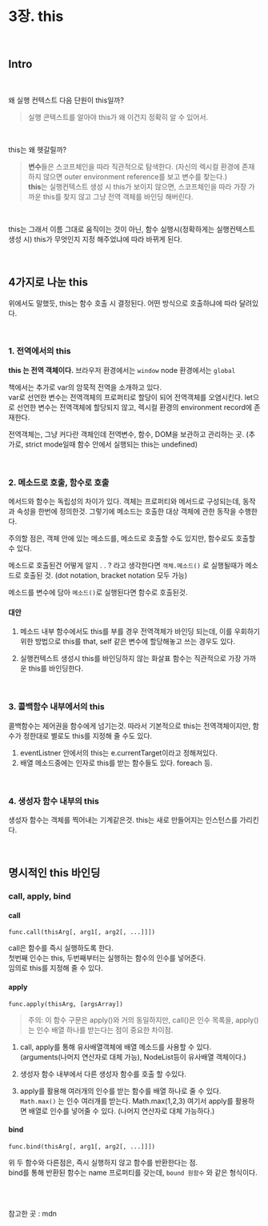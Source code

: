 # 3장. this

<br/>

## Intro

<br>

왜 실행 컨텍스트 다음 단원이 this일까?

> 실행 콘텍스트를 알아야 this가 왜 이건지 정확히 알 수 있어서.

<br>

this는 왜 헷갈릴까?

> **변수**들은 스코프체인을 따라 직관적으로 탐색한다. (자신의 렉시컬 환경에 존재하지 않으면 outer environment reference를 보고 변수를 찾는다.)  
> **this**는 실행컨텍스트 생성 시 this가 보이지 않으면, 스코프체인을 따라 가장 가까운 this를 찾지 않고 그냥 전역 객체를 바인딩 해버린다.

<br>

this는 그래서 이름 그대로 움직이는 것이 아닌, 함수 실행시(정확하게는 실행컨텍스트 생성 시) this가 무엇인지 지정 해주었냐에 따라 바뀌게 된다.

<br>

## 4가지로 나눈 this

위에서도 말했듯, this는 함수 호출 시 결정된다. 어떤 방식으로 호출하냐에 따라 달려있다.

<br/>

### 1. 전역에서의 this

**this 는 전역 객체이다.** 브라우저 환경에서는 `window` node 환경에서는 `global`

책에서는 추가로 var의 암묵적 전역을 소개하고 있다.  
var로 선언한 변수는 전역객체의 프로퍼티로 할당이 되어 전역객체를 오염시킨다.
let으로 선언한 변수는 전역객체에 할당되지 않고, 렉시컬 환경의 environment record에 존재한다.

전역객체는, 그냥 커다란 객체인데 전역변수, 함수, DOM을 보관하고 관리하는 곳.
(추가로, strict mode일때 함수 안에서 실행되는 this는 undefined)

<br/>

### 2. 메소드로 호출, 함수로 호출

메서드와 함수는 독립성의 차이가 있다.
객체는 프로퍼티와 메서드로 구성되는데, 동작과 속성을 한번에 정의한것.
그렇기에 메소드는 호출한 대상 객체에 관한 동작을 수행한다.

주의할 점은, 객체 안에 있는 메소드를, 메소드로 호출할 수도 있지만, 함수로도 호출할 수 있다.

메소드로 호출된건 어떻게 알지 . . ? 라고 생각한다면
`객체.메소드()` 로 실행될때가 메소드로 호출된 것. (dot notation, bracket notation 모두 가능)

메소드를 변수에 담아 `메소드()`로 실행된다면 함수로 호출된것.

#### **대안**

1. 메소드 내부 함수에서도 this를 부를 경우 전역객체가 바인딩 되는데, 이를 우회하기 위한 방법으로 this를 that, self 같은 변수에 할당해놓고 쓰는 경우도 있다.

2. 실행컨텍스트 생성시 this를 바인딩하지 않는 화살표 함수는 직관적으로 가장 가까운 this를 바인딩한다.

<br/>

### 3. 콜백함수 내부에서의 this

콜백함수는 제어권을 함수에게 넘기는것. 따라서 기본적으로 this는 전역객체이지만, 함수가 정한대로 별로도 this를 지정해 줄 수도 있다.

1. eventListner 안에서의 this는 e.currentTarget이라고 정해져있다.
2. 배열 메소드중에는 인자로 this를 받는 함수들도 있다. foreach 등.

<br/>

### 4. 생성자 함수 내부의 this

생성자 함수는 객체를 찍어내는 기계같은것. this는 새로 만들어지는 인스턴스를 가리킨다.

<br>

## 명시적인 this 바인딩

### call, apply, bind

#### **call**

    func.call(thisArg[, arg1[, arg2[, ...]]])

call은 함수를 즉시 실행하도록 한다.  
첫번째 인수는 this, 두번째부터는 실행하는 함수의 인수를 넣어준다.  
임의로 this를 지정해 줄 수 있다.

#### **apply**

    func.apply(thisArg, [argsArray])

> 주의: 이 함수 구문은 apply()와 거의 동일하지만, call()은 인수 목록을, apply()는 인수 배열 하나를 받는다는 점이 중요한 차이점.

1. call, apply를 통해 유사배열객체에 배열 메소드를 사용할 수 있다.  
   (arguments(나머지 연산자로 대체 가능), NodeList등이 유사배열 객체이다.)

2. 생성자 함수 내부에서 다른 생성자 함수를 호출 할 수있다.

3. apply를 활용해 여러개의 인수를 받는 함수를 배열 하나로 줄 수 있다.  
   `Math.max()` 는 인수 여러개를 받는다. Math.max(1,2,3) 여기서 apply를 활용하면 배열로 인수를 넣어줄 수 있다. (나머지 연산자로 대체 가능하다.)

#### **bind**

    func.bind(thisArg[, arg1[, arg2[, ...]]])

위 두 함수와 다른점은, 즉시 실행하지 않고 함수를 반환한다는 점.  
bind를 통해 반환된 함수는 name 프로퍼티를 갖는데, `bound 원함수` 와 같은 형식이다.

<br>
<br>

참고한 곳 : mdn
